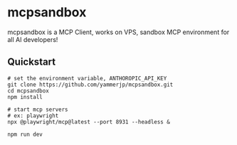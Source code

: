 # mcpsandbox

mcpsandbox is a MCP Client, works on VPS, sandbox MCP environment for all AI developers!

## Quickstart

```
# set the environment variable, ANTHOROPIC_API_KEY 
git clone https://github.com/yammerjp/mcpsandbox.git
cd mcpsandbox
npm install

# start mcp servers
# ex: playwright
npx @playwright/mcp@latest --port 8931 --headless &

npm run dev
```

